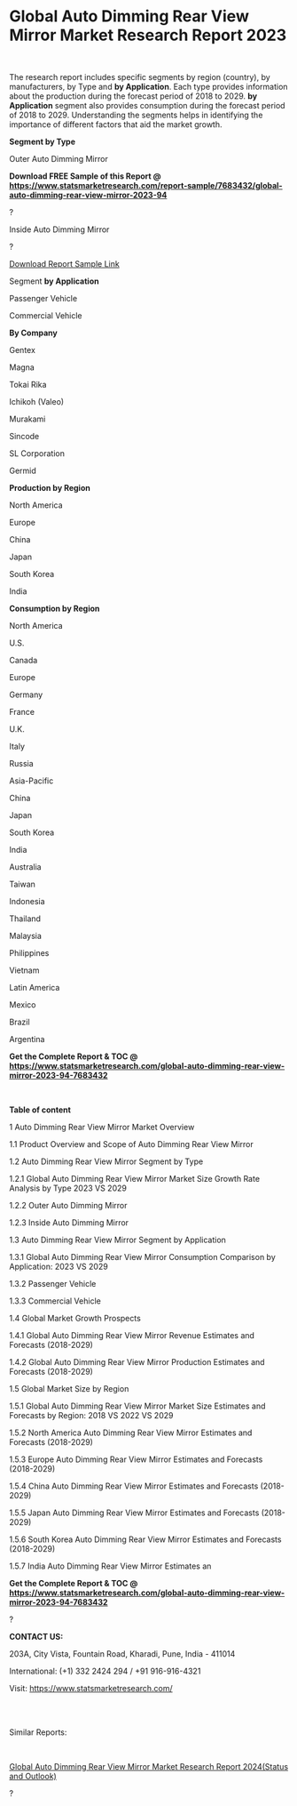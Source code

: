 <h1>Global Auto Dimming Rear View Mirror Market Research Report 2023</h1><br/><p>The research report includes specific segments by region (country), by manufacturers, by Type and <strong>by Application</strong>. Each type provides information about the production during the forecast period of 2018 to 2029. <strong>by Application</strong> segment also provides consumption during the forecast period of 2018 to 2029. Understanding the segments helps in identifying the importance of different factors that aid the market growth.</p>
 
 
 
 <p><strong>Segment by Type</strong></p>
 
 
 
 <p>Outer Auto Dimming Mirror</p>
 
 
 
 <div><b>Download FREE Sample of this Report @ <a href="https://www.statsmarketresearch.com/download-free-sample/7683432/global-auto-dimming-rear-view-mirror-2023-94">https://www.statsmarketresearch.com/report-sample/7683432/global-auto-dimming-rear-view-mirror-2023-94</a></b></div>
 
 
 
 <p>? </p>
 
 
 
 <p>Inside Auto Dimming Mirror</p>
 
 
 
 <p>? </p>
 
 
 
 <p><a href="https://www.statsmarketresearch.com/download-free-sample/7683432/global-auto-dimming-rear-view-mirror-2023-94">Download Report Sample Link</a></p>
 
 
 
 <p>Segment <strong>by Application</strong></p>
 
 
 
 <p>Passenger Vehicle</p>
 
 
 
 <p>Commercial Vehicle</p>
 
 
 
 <p><strong>By Company</strong></p>
 
 
 
 <p>Gentex</p>
 
 
 
 <p>Magna</p>
 
 
 
 <p>Tokai Rika</p>
 
 
 
 <p>Ichikoh (Valeo)</p>
 
 
 
 <p>Murakami</p>
 
 
 
 <p>Sincode</p>
 
 
 
 <p>SL Corporation</p>
 
 
 
 <p>Germid</p>
 
 
 
 <p><strong>Production by Region</strong></p>
 
 
 
 <p>North America</p>
 
 
 
 <p>Europe</p>
 
 
 
 <p>China</p>
 
 
 
 <p>Japan</p>
 
 
 
 <p>South Korea</p>
 
 
 
 <p>India</p>
 
 
 
 <p><strong>Consumption by Region</strong></p>
 
 
 
 <p>North America</p>
 
 
 
 <p>U.S.</p>
 
 
 
 <p>Canada</p>
 
 
 
 <p>Europe</p>
 
 
 
 <p>Germany</p>
 
 
 
 <p>France</p>
 
 
 
 <p>U.K.</p>
 
 
 
 <p>Italy</p>
 
 
 
 <p>Russia</p>
 
 
 
 <p>Asia-Pacific</p>
 
 
 
 <p>China</p>
 
 
 
 <p>Japan</p>
 
 
 
 <p>South Korea</p>
 
 
 
 <p>India</p>
 
 
 
 <p>Australia</p>
 
 
 
 <p>Taiwan</p>
 
 
 
 <p>Indonesia</p>
 
 
 
 <p>Thailand</p>
 
 
 
 <p>Malaysia</p>
 
 
 
 <p>Philippines</p>
 
 
 
 <p>Vietnam</p>
 
 
 
 <p>Latin America</p>
 
 
 
 <p>Mexico</p>
 
 
 
 <p>Brazil</p>
 
 
 
 <p>Argentina</p>
 
 
 
 <div><b>Get the Complete Report & TOC @ <a href="https://www.statsmarketresearch.com/global-auto-dimming-rear-view-mirror-2023-94-7683432">https://www.statsmarketresearch.com/global-auto-dimming-rear-view-mirror-2023-94-7683432</a></b></div>
 
 
 
 <p><br />
 
 <b>Table of content</b></p>
 
 
 
 <p>1 Auto Dimming Rear View Mirror Market Overview<br />
 
 1.1 Product Overview and Scope of Auto Dimming Rear View Mirror<br />
 
 1.2 Auto Dimming Rear View Mirror Segment by Type<br />
 
 1.2.1 Global Auto Dimming Rear View Mirror Market Size Growth Rate Analysis by Type 2023 VS 2029<br />
 
 1.2.2 Outer Auto Dimming Mirror<br />
 
 1.2.3 Inside Auto Dimming Mirror<br />
 
 1.3 Auto Dimming Rear View Mirror Segment by Application<br />
 
 1.3.1 Global Auto Dimming Rear View Mirror Consumption Comparison by Application: 2023 VS 2029<br />
 
 1.3.2 Passenger Vehicle<br />
 
 1.3.3 Commercial Vehicle<br />
 
 1.4 Global Market Growth Prospects<br />
 
 1.4.1 Global Auto Dimming Rear View Mirror Revenue Estimates and Forecasts (2018-2029)<br />
 
 1.4.2 Global Auto Dimming Rear View Mirror Production Estimates and Forecasts (2018-2029)<br />
 
 1.5 Global Market Size by Region<br />
 
 1.5.1 Global Auto Dimming Rear View Mirror Market Size Estimates and Forecasts by Region: 2018 VS 2022 VS 2029<br />
 
 1.5.2 North America Auto Dimming Rear View Mirror Estimates and Forecasts (2018-2029)<br />
 
 1.5.3 Europe Auto Dimming Rear View Mirror Estimates and Forecasts (2018-2029)<br />
 
 1.5.4 China Auto Dimming Rear View Mirror Estimates and Forecasts (2018-2029)<br />
 
 1.5.5 Japan Auto Dimming Rear View Mirror Estimates and Forecasts (2018-2029)<br />
 
 1.5.6 South Korea Auto Dimming Rear View Mirror Estimates and Forecasts (2018-2029)<br />
 
 1.5.7 India Auto Dimming Rear View Mirror Estimates an</p>
 
 
 
 <div><b>Get the Complete Report & TOC @ <a href="https://www.statsmarketresearch.com/global-auto-dimming-rear-view-mirror-2023-94-7683432">https://www.statsmarketresearch.com/global-auto-dimming-rear-view-mirror-2023-94-7683432</a></b></div>
 
 
 
 <p>? </p>
 
 
 
 <p><b>CONTACT US:</b><br />
 
 203A, City Vista, Fountain Road, Kharadi, Pune, India - 411014<br />
 
 International: (+1) 332 2424 294 / +91 916-916-4321<br />
 
 Visit: <a href="https://www.statsmarketresearch.com/">https://www.statsmarketresearch.com/</a><br />
 
 <br />
 
 <br />
 
 Similar Reports:<br />
 
 <br />
 
 <a href="https://www.statsmarketresearch.com/global-auto-dimming-rear-view-mirror-2024-624-8008616">Global Auto Dimming Rear View Mirror Market Research Report 2024(Status and Outlook)</a><br />
 
 ? </p>